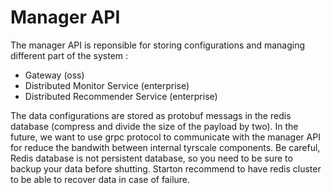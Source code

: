 # Manager API

The manager API is reponsible for storing configurations and managing different part of the system :
- Gateway (oss)
- Distributed Monitor Service (enterprise)
- Distributed Recommender Service (enterprise)


The data configurations are stored as protobuf messags in the redis database (compress and divide the size of the payload by two). In the future, we want to use grpc protocol to communicate with the manager API for reduce the bandwith between internal tyrscale components.
Be careful, Redis database is not persistent database, so you need to be sure to backup your data before shutting. Starton recommend to have redis cluster to be able to recover data in case of failure.

